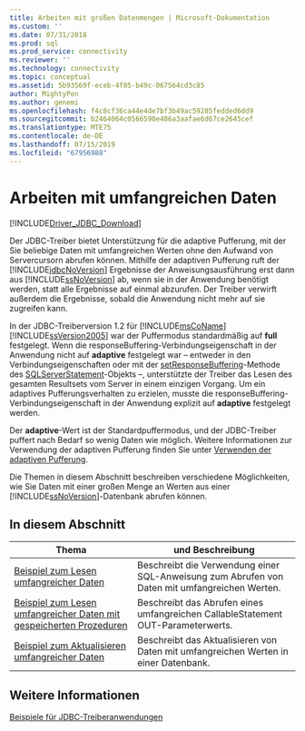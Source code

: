 ```yaml
---
title: Arbeiten mit großen Datenmengen | Microsoft-Dokumentation
ms.custom: ''
ms.date: 07/31/2018
ms.prod: sql
ms.prod_service: connectivity
ms.reviewer: ''
ms.technology: connectivity
ms.topic: conceptual
ms.assetid: 5b93569f-eceb-4f05-b49c-067564cd3c85
author: MightyPen
ms.author: genemi
ms.openlocfilehash: f4c8cf36ca44e4de7bf3b49ac59285fedded6dd9
ms.sourcegitcommit: b2464064c0566590e486a3aafae6d67ce2645cef
ms.translationtype: MTE75
ms.contentlocale: de-DE
ms.lasthandoff: 07/15/2019
ms.locfileid: "67956988"
---
```

# <a name="working-with-large-data"></a>Arbeiten mit umfangreichen Daten

[!INCLUDE[Driver_JDBC_Download](../../../includes/driver_jdbc_download.md)]

Der JDBC-Treiber bietet Unterstützung für die adaptive Pufferung, mit der Sie beliebige Daten mit umfangreichen Werten ohne den Aufwand von Servercursorn abrufen können. Mithilfe der adaptiven Pufferung ruft der [!INCLUDE[jdbcNoVersion](../../../includes/jdbcnoversion_md.md)] Ergebnisse der Anweisungsausführung erst dann aus [!INCLUDE[ssNoVersion](../../../includes/ssnoversion-md.md)] ab, wenn sie in der Anwendung benötigt werden, statt alle Ergebnisse auf einmal abzurufen. Der Treiber verwirft außerdem die Ergebnisse, sobald die Anwendung nicht mehr auf sie zugreifen kann.  
  
In der JDBC-Treiberversion 1.2 für [!INCLUDE[msCoName](../../../includes/msconame_md.md)] [!INCLUDE[ssVersion2005](../../../includes/ssversion2005-md.md)] war der Puffermodus standardmäßig auf **full** festgelegt. Wenn die responseBuffering-Verbindungseigenschaft in der Anwendung nicht auf **adaptive** festgelegt war – entweder in den Verbindungseigenschaften oder mit der [setResponseBuffering](../../../connect/jdbc/reference/setresponsebuffering-method-sqlserverstatement.md)-Methode des [SQLServerStatement](../../../connect/jdbc/reference/sqlserverstatement-class.md)-Objekts –, unterstützte der Treiber das Lesen des gesamten Resultsets vom Server in einem einzigen Vorgang. Um ein adaptives Pufferungsverhalten zu erzielen, musste die responseBuffering-Verbindungseigenschaft in der Anwendung explizit auf **adaptive** festgelegt werden.  
  
Der **adaptive**-Wert ist der Standardpuffermodus, und der JDBC-Treiber puffert nach Bedarf so wenig Daten wie möglich. Weitere Informationen zur Verwendung der adaptiven Pufferung finden Sie unter [Verwenden der adaptiven Pufferung](../../../connect/jdbc/using-adaptive-buffering.md).  
  
Die Themen in diesem Abschnitt beschreiben verschiedene Möglichkeiten, wie Sie Daten mit einer großen Menge an Werten aus einer [!INCLUDE[ssNoVersion](../../../includes/ssnoversion-md.md)]-Datenbank abrufen können.  
  
## <a name="in-this-section"></a>In diesem Abschnitt  
  
| Thema                                                                                                                         | und Beschreibung                                                              |
| ----------------------------------------------------------------------------------------------------------------------------- | ------------------------------------------------------------------------ |
| [Beispiel zum Lesen umfangreicher Daten](../../../connect/jdbc/code-samples/reading-large-data-sample.md)                                               | Beschreibt die Verwendung einer SQL-Anweisung zum Abrufen von Daten mit umfangreichen Werten.       |
| [Beispiel zum Lesen umfangreicher Daten mit gespeicherten Prozeduren](../../../connect/jdbc/code-samples/reading-large-data-with-stored-procedures-sample.md) | Beschreibt das Abrufen eines umfangreichen CallableStatement OUT-Parameterwerts. |
| [Beispiel zum Aktualisieren umfangreicher Daten](../../../connect/jdbc/code-samples/updating-large-data-sample.md)                                             | Beschreibt das Aktualisieren von Daten mit umfangreichen Werten in einer Datenbank.                |
  
## <a name="see-also"></a>Weitere Informationen

[Beispiele für JDBC-Treiberanwendungen](../../../connect/jdbc/code-samples/sample-jdbc-driver-applications.md)  
  

